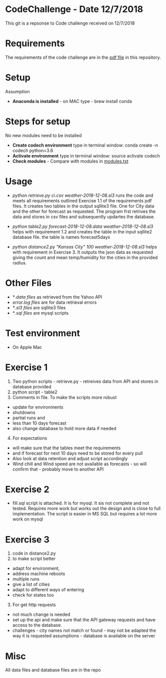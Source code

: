 # CodeChallenge - Date 12/7/2018
This git is a repsonse to Code challenge received on 12/7/2018

# Requirements
The requirements of the code challenge are in the [pdf file](https://github.com/Ever-Flows/CodeChallengeDec/blob/master/Housecall%20Pro%20Data%20Solutions%20Architect%20Assessment.pdf) in this repository. 

# Setup
Assumption 
* **Anaconda is installed** - on MAC type - brew install conda

# Steps for setup
No new modules need to be installed
* **Create codech environment** type in terminal window: conda create -n codech python=3.6
* **Activate environment** type in terminal window: source activate codech
* **Check modules** - Compare with modules in [modules.txt](https://github.com/Ever-Flows/CodeChallenge/blob/master/modules.txt)

# Usage
* *python retrieve.py ci.csv weather-2018-12-08.sl3* runs the code and meets all requirements outlined Exercise 1.1 of  the requirements pdf files. It creates two tables in the output sqllite3 file. One for City data and the other for forecast as requested. The program frst retrives the data and stores in csv files and subsequently updartes the database.

* *python table2.py forecast-2018-12-08.data weather-2018-12-08.sl3* helps with requirement 1.2 and creates the table in the input sqllite2 database file. the table is names forecast5days

* *python distance2.py "Kansas City" 100 weather-2018-12-08.sl3* helps with requirement in Exercise 3. It outputs the json data as requested giving the count and mean temp/humidity for the cities in the provided radius.



# Other Files
* **.data files* as retrieved from the Yahoo API
* *error.log files* are for data retrieval errors
* **.sl3 files* are sqllite3 files
* **.sql files* are mysql scripts

# Test environment
* On Apple Mac

# Exercise 1

1. Two python scripts - retrieve.py - retreives data from API and stores in database provided 
2. python script - table2
3. Comments in file. To make the scripts more robust
*  update for environments
* shutdowns
* partial runs and 
* less than 10 days forecast
* also change database to hold more data if needed
4. For expectations 
* will make sure that the tables meet the requirements 
* and if forecast for next 10 days need to be stored for every pull
* Also look at data retention and adjust script accordingly
* Wind chill and Wind speed are not available as forecasts - so will confirm that - probably move to another API


# Exercise 2
* fill.sql script is attached. It is for mysql. It sis not complete and not tested. Requires more work but works out the design and is close to full implementation. The script is easier in MS SQL but requires a lot more work on mysql




# Exercise 3

1. code in distance2.py
2. to make script better
* adapt for environment, 
* address machine reboots
* multiple runs
* give a list of cities
* adapt to different ways of entering
* check for states too
3. For get http requests 
* not much change is needed 
* set up the api and make sure that the API gateway requests and have access to the database. 
* challenges - city names not match or found - may not be adapted the way it is requested
   assumptions - database is available on the server


# Misc 
All data files and database files are in the repo







